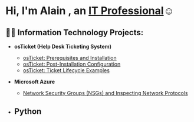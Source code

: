 <h1>Hi, I'm Alain , an <a href="https://www.linkedin.com/in/alain-garcia-431a04103/">IT Professional</a>☺</h1>

<h2>👨‍💻 Information Technology Projects:</h2>

- <b>osTicket (Help Desk Ticketing System)</b>
  - [osTicket: Prerequisites and Installation](https://github.com/Grauwdy/ospreqs)
  - [osTicket: Post-Installation Configuration](https://github.com/Grauwdy/postinstallconfig)
  - [osTicket: Ticket Lifecycle Examples](https://github.com/Grauwdy/TicketLifecycle)  
- <b>Microsoft Azure</b>
  - [Network Security Groups (NSGs) and Inspecting Network Protocols](https://github.com/Grauwdy/TrafficInspectioninVM)

- <b>Python
  - 
